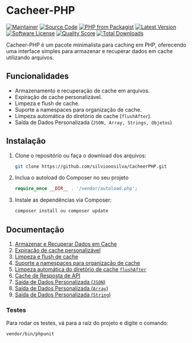 # Cacheer-PHP

[![Maintainer](https://img.shields.io/badge/maintainer-@silviooosilva-blue.svg?style=flat-square)](https://github.com/silviooosilva)
[![Source Code](http://img.shields.io/badge/source-silviooosilva/CacheerPHP-blue.svg?style=flat-square)](https://github.com/silviooosilva/CacheerPHP)
[![PHP from Packagist](https://img.shields.io/packagist/php-v/silviooosilva/CacheerPHP.svg?style=flat-square)](https://packagist.org/packages/silviooosilva/cacheer-php)
[![Latest Version](https://img.shields.io/github/release/silviooosilva/CacheerPHP.svg?style=flat-square)](https://github.com/silviooosilva/CacheerPHP/releases)
[![Software License](https://img.shields.io/badge/license-MIT-brightgreen.svg?style=flat-square)](LICENSE)
[![Quality Score](https://img.shields.io/scrutinizer/g/silviooosilva/CacheerPHP.svg?style=flat-square)](https://scrutinizer-ci.com/g/silviooosilva/CacheerPHP)
[![Total Downloads](https://img.shields.io/packagist/dt/ssilviooosilva/CacheerPHP.svg?style=flat-square)](https://packagist.org/packages/silviooosilva/cacheer-php)

Cacheer-PHP é um pacote minimalista para caching em PHP, oferecendo uma interface simples para armazenar e recuperar dados em cache utilizando arquivos.

## Funcionalidades

- Armazenamento e recuperação de cache em arquivos.
- Expiração de cache personalizável.
- Limpeza e flush de cache.
- Suporte a namespaces para organização de cache.
- Limpeza automática do diretório de cache (`flushAfter`).
- Saída de Dados Personalizada (`JSON, Array, Strings, Objetos`)

## Instalação

1. Clone o repositório ou faça o download dos arquivos:

   ```sh
   git clone https://github.com/silviooosilva/CacheerPHP.git
   ```

2. Inclua o autoload do Composer no seu projeto

   ```php
   require_once __DIR__ . '/vendor/autoload.php';
   ```

3. Instale as dependências via Composer:

   ```sh
   composer install ou composer update
   ```

## Documentação

1. [Armazenar e Recuperar Dados em Cache](docs/example01.md)
2. [Expiração de cache personalizável](docs/example02.md)
3. [Limpeza e flush de cache](docs/example03.md)
4. [Suporte a namespaces para organização de cache](docs/example04.md)
5. [Limpeza automática do diretório de cache `flushAfter`](docs/example09.md)
6. [Cache de Resposta de API](docs/example05.md)
7. [Saída de Dados Personalizada (`JSON`)](docs/example06.md)
8. [Saída de Dados Personalizada (`Array`)](docs/example07.md)
9. [Saída de Dados Personalizada (`String`)](docs/example08.md)

### Testes

Para rodar os testes, vá para a raíz do projeto e digite o comando:

```sh
vendor/bin/phpunit
```
